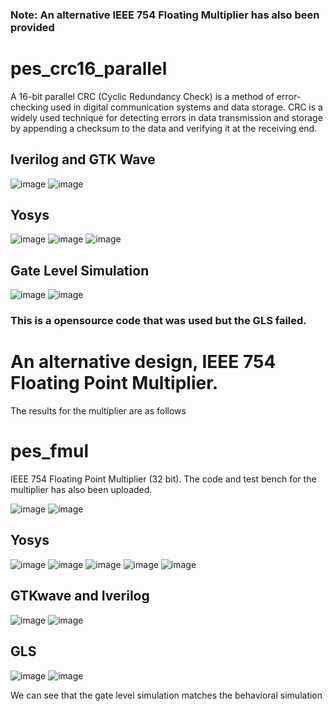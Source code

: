### Note: An alternative IEEE 754 Floating Multiplier has also been provided

# pes_crc16_parallel

A 16-bit parallel CRC (Cyclic Redundancy Check) is a method of error-checking used in digital communication systems and data storage. CRC is a widely used technique for detecting errors in data transmission and storage by appending a checksum to the data and verifying it at the receiving end.

## Iverilog and GTK Wave
![image](https://github.com/mauriya0202/pes_crc16_parallel/assets/112739882/4de26572-d10a-4b74-909b-fba5683d56be)
![image](https://github.com/mauriya0202/pes_crc16_parallel/assets/112739882/f5b38f42-47e5-4895-be55-9736122fcec8)

## Yosys
![image](https://github.com/mauriya0202/pes_crc16_parallel/assets/112739882/cd4c8afb-d2ec-4ccd-9c77-c6efa7257d4c)
![image](https://github.com/mauriya0202/pes_crc16_parallel/assets/112739882/e4aa42a2-4a9f-40da-9f5e-ebbb3668446c)
![image](https://github.com/mauriya0202/pes_crc16_parallel/assets/112739882/e7de79f6-7be0-4d70-a392-97be819082ce)

## Gate Level Simulation
![image](https://github.com/mauriya0202/pes_crc16_parallel/assets/112739882/93771bd3-84ec-4442-b8fc-0af9bde286cd)
![image](https://github.com/mauriya0202/pes_crc16_parallel/assets/112739882/79a6db78-82e7-4026-a5d5-2fdd5c253f26)

 ### This is a opensource code that was used but the GLS failed. 
 
 # An alternative design, IEEE 754 Floating Point Multiplier.

The results for the multiplier are as follows

# pes_fmul

IEEE 754 Floating Point Multiplier (32 bit). 
The code and test bench for the multiplier has also been uploaded.

![image](https://github.com/mauriya0202/pes_crc16_parallel/assets/112739882/31ab4ecd-66c0-40f0-9ed9-84fba01f6fa0)
![image](https://github.com/mauriya0202/pes_crc16_parallel/assets/112739882/b3f184f8-9fd9-4c6a-b25f-1ebd231f4d87)


## Yosys


![image](https://github.com/mauriya0202/pes_fmul/assets/112739882/d9986110-4e44-4de9-b606-d78f3de24d50)
![image](https://github.com/mauriya0202/pes_fmul/assets/112739882/cd486440-011b-4ab1-9e28-ca6cb7e5d08b)
![image](https://github.com/mauriya0202/pes_fmul/assets/112739882/c264a898-4cf5-48fc-b921-af6ba3ea8054)
![image](https://github.com/mauriya0202/pes_fmul/assets/112739882/baf6f37b-56a0-4799-a4bb-9186f5b2cc9c)
![image](https://github.com/mauriya0202/pes_fmul/assets/112739882/d45135d6-9c9d-41bc-8395-bc984ed1e809)



## GTKwave and Iverilog 

![image](https://github.com/mauriya0202/pes_fmul/assets/112739882/91f1ee2f-bec1-43d9-ae3f-cd9a0212de8f)
![image](https://github.com/mauriya0202/pes_fmul/assets/112739882/634012b3-b091-4287-8f2a-1d8a6a8b0979)

## GLS

![image](https://github.com/mauriya0202/pes_crc16_parallel/assets/112739882/369a9e05-8553-455b-942b-334bf516d16b)
![image](https://github.com/mauriya0202/pes_crc16_parallel/assets/112739882/a5e58302-c637-4a1b-b47b-b3e169d793f7)


We can see that the gate level simulation matches the behavioral simulation

